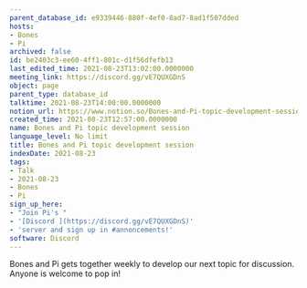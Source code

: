 ```yaml
---
parent_database_id: e9339446-880f-4ef0-8ad7-8ad1f507dded
hosts:
- Bones
- Pi
archived: false
id: be2403c3-ee60-4ff1-801c-d1f56dfefb13
last_edited_time: 2021-08-23T13:02:00.0000000
meeting_link: https://discord.gg/vE7QUXGDnS
object: page
parent_type: database_id
talktime: 2021-08-23T14:00:00.0000000
notion_url: https://www.notion.so/Bones-and-Pi-topic-development-session-be2403c3ee604ff1801cd1f56dfefb13
created_time: 2021-08-23T12:57:00.0000000
name: Bones and Pi topic development session
language_level: No limit
title: Bones and Pi topic development session
indexDate: 2021-08-23
tags:
- Talk
- 2021-08-23
- Bones
- Pi
sign_up_here:
- "Join Pi's "
- '[Discord ](https://discord.gg/vE7QUXGDnS)'
- 'server and sign up in #annoncements!'
software: Discord
---
```


Bones and Pi gets together weekly to develop our next topic for discussion.
Anyone is welcome to pop in!










